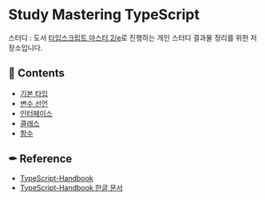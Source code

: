# Study Mastering TypeScript

스터디 : 도서 [타입스크립트 마스터 2/e](https://www.aladin.co.kr/shop/wproduct.aspx?ItemId=137874197)로 진행하는 개인 스터디 결과물 정리를 위한 저장소입니다.

## 📝 Contents

-   [기본 타입](basicTypes/README.md)
-   [변수 선언](variableDeclarations/README.md)
-   [인터페이스](interfaces/README.md)
-   [클래스](classes/README.md)
-   [함수](functions/README.md)

####

## ✒ Reference

-   [TypeScript-Handbook](https://www.typescriptlang.org/docs/handbook/basic-types.html)
-   [TypeScript-Handbook 한글 문서](https://typescript-kr.github.io/)
